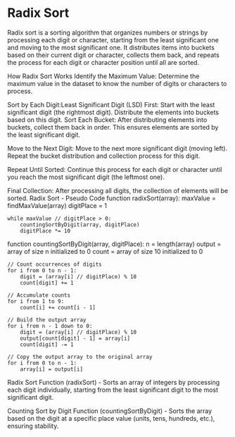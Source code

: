 # Radix Sort
Radix sort is a sorting algorithm that organizes numbers or strings by processing each digit or character, starting from the least significant one and moving to the most significant one. It distributes items into buckets based on their current digit or character, collects them back, and repeats the process for each digit or character position until all are sorted.

How Radix Sort Works
Identify the Maximum Value: Determine the maximum value in the dataset to know the number of digits or characters to process.

Sort by Each Digit:Least Significant Digit (LSD) First: Start with the least significant digit (the rightmost digit). Distribute the elements into buckets based on this digit. Sort Each Bucket: After distributing elements into buckets, collect them back in order. This ensures elements are sorted by the least significant digit.

Move to the Next Digit: Move to the next more significant digit (moving left). Repeat the bucket distribution and collection process for this digit.

Repeat Until Sorted: Continue this process for each digit or character until you reach the most significant digit (the leftmost one).

Final Collection: After processing all digits, the collection of elements will be sorted.
Radix Sort - Pseudo Code
function radixSort(array):
    maxValue = findMaxValue(array)
    digitPlace = 1

    while maxValue // digitPlace > 0:
        countingSortByDigit(array, digitPlace)
        digitPlace *= 10

function countingSortByDigit(array, digitPlace):
    n = length(array)
    output = array of size n initialized to 0
    count = array of size 10 initialized to 0

    // Count occurrences of digits
    for i from 0 to n - 1:
        digit = (array[i] // digitPlace) % 10
        count[digit] += 1

    // Accumulate counts
    for i from 1 to 9:
        count[i] += count[i - 1]

    // Build the output array
    for i from n - 1 down to 0:
        digit = (array[i] // digitPlace) % 10
        output[count[digit] - 1] = array[i]
        count[digit] -= 1

    // Copy the output array to the original array
    for i from 0 to n - 1:
        array[i] = output[i]
Radix Sort Function (radixSort) - Sorts an array of integers by processing each digit individually, starting from the least significant digit to the most significant digit.

Counting Sort by Digit Function (countingSortByDigit) - Sorts the array based on the digit at a specific place value (units, tens, hundreds, etc.), ensuring stability.
